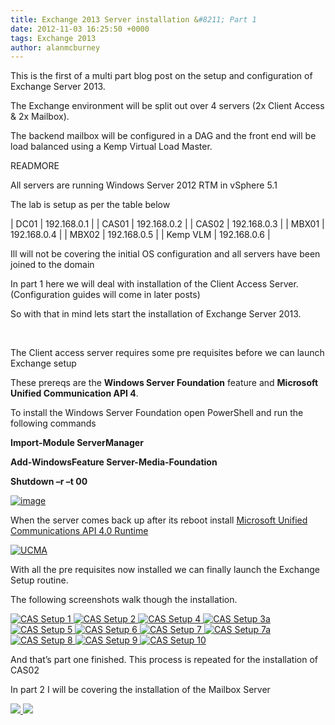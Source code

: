 ```yaml
---
title: Exchange 2013 Server installation &#8211; Part 1
date: 2012-11-03 16:25:50 +0000
tags: Exchange 2013
author: alanmcburney
---
```


This is the first of a multi part blog post on the setup and configuration of Exchange Server 2013.

The Exchange environment will be split out over 4 servers (2x Client Access & 2x Mailbox).

The backend mailbox will be configured in a DAG and the front end will be load balanced using a Kemp Virtual Load Master.

READMORE

All servers are running Windows Server 2012 RTM in vSphere 5.1

The lab is setup as per the table below

>

| DC01 | 192.168.0.1 |
| CAS01 | 192.168.0.2 |
| CAS02 | 192.168.0.3 |
| MBX01 | 192.168.0.4 |
| MBX02 | 192.168.0.5 |
| Kemp VLM | 192.168.0.6 |

Ill will not be covering the initial OS configuration and all servers have been joined to the domain

In part 1 here we will deal with installation of the Client Access Server. (Configuration guides will come in later posts)

So with that in mind lets start the installation of Exchange Server 2013.

 

The Client access server requires some pre requisites before we can launch Exchange setup

These prereqs are the **Windows Server Foundation** feature and **Microsoft Unified Communication API 4**.

To install the Windows Server Foundation open PowerShell and run the following commands  

**Import-Module ServerManager**

**Add-WindowsFeature Server-Media-Foundation**

**Shutdown –r –t 00**

[ ![image](http://everythingsysadmin.files.wordpress.com/2012/11/image_thumb.png?w=244&h=67 "image") ](http://everythingsysadmin.files.wordpress.com/2012/11/image.png)

When the server comes back up after its reboot install [Microsoft Unified Communications API 4.0 Runtime](http://www.microsoft.com/en-gb/download/details.aspx?id=34992 "http://www.microsoft.com/en-gb/download/details.aspx?id=34992")

[ ![UCMA](http://everythingsysadmin.files.wordpress.com/2012/11/ucma_thumb.png?w=244&h=229 "UCMA") ](http://everythingsysadmin.files.wordpress.com/2012/11/ucma.png)

With all the pre requisites now installed we can finally launch the Exchange Setup routine.

The following screenshots walk though the installation.

[ ![CAS Setup 1](http://everythingsysadmin.files.wordpress.com/2012/11/cas-setup-1_thumb.png?w=244&h=214 "CAS Setup 1") ](http://everythingsysadmin.files.wordpress.com/2012/11/cas-setup-1.png) [ ![CAS Setup 2](http://everythingsysadmin.files.wordpress.com/2012/11/cas-setup-2_thumb.png?w=244&h=214 "CAS Setup 2") ](http://everythingsysadmin.files.wordpress.com/2012/11/cas-setup-2.png) [ ![CAS Setup 4](http://everythingsysadmin.files.wordpress.com/2012/11/cas-setup-4_thumb.png?w=244&h=214 "CAS Setup 4") ](http://everythingsysadmin.files.wordpress.com/2012/11/cas-setup-4.png) [ ![CAS Setup 3a](http://everythingsysadmin.files.wordpress.com/2012/11/cas-setup-3a_thumb.png?w=244&h=214 "CAS Setup 3a") ](http://everythingsysadmin.files.wordpress.com/2012/11/cas-setup-3a.png) [ ![CAS Setup 5](http://everythingsysadmin.files.wordpress.com/2012/11/cas-setup-5_thumb.png?w=244&h=214 "CAS Setup 5") ](http://everythingsysadmin.files.wordpress.com/2012/11/cas-setup-5.png) [ ![CAS Setup 6](http://everythingsysadmin.files.wordpress.com/2012/11/cas-setup-6_thumb.png?w=244&h=214 "CAS Setup 6") ](http://everythingsysadmin.files.wordpress.com/2012/11/cas-setup-6.png) [ ![CAS Setup 7](http://everythingsysadmin.files.wordpress.com/2012/11/cas-setup-7_thumb.png?w=244&h=214 "CAS Setup 7") ](http://everythingsysadmin.files.wordpress.com/2012/11/cas-setup-7.png) [ ![CAS Setup 7a](http://everythingsysadmin.files.wordpress.com/2012/11/cas-setup-7a_thumb.png?w=244&h=214 "CAS Setup 7a") ](http://everythingsysadmin.files.wordpress.com/2012/11/cas-setup-7a.png) [ ![CAS Setup 8](http://everythingsysadmin.files.wordpress.com/2012/11/cas-setup-8_thumb.png?w=244&h=214 "CAS Setup 8") ](http://everythingsysadmin.files.wordpress.com/2012/11/cas-setup-8.png) [ ![CAS Setup 9](http://everythingsysadmin.files.wordpress.com/2012/11/cas-setup-9_thumb.png?w=244&h=214 "CAS Setup 9") ](http://everythingsysadmin.files.wordpress.com/2012/11/cas-setup-9.png) [ ![CAS Setup 10](http://everythingsysadmin.files.wordpress.com/2012/11/cas-setup-10_thumb.png?w=244&h=214 "CAS Setup 10") ](http://everythingsysadmin.files.wordpress.com/2012/11/cas-setup-10.png)

And that’s part one finished. This process is repeated for the installation of CAS02

In part 2 I will be covering the installation of the Mailbox Server

    
[ ![](http://feeds.wordpress.com/1.0/comments/everythingsysadmin.wordpress.com/468/) ](http://feeds.wordpress.com/1.0/gocomments/everythingsysadmin.wordpress.com/468/) ![](http://stats.wordpress.com/b.gif?host=everythingsysadmin.wordpress.com&blog=8998607&post=468&subd=everythingsysadmin&ref=&feed=1)
